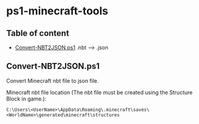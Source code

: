 # ps1-minecraft-tools
## Table of content
- [Convert-NBT2JSON.ps1](#Convert-NBT2JSON.ps1) .nbt --> .json

## Convert-NBT2JSON.ps1
Convert Minecraft nbt file to json file.

Minecraft nbt file location (The nbt file must be created using the Structure Block in game.):
```
C:\Users\<UserName>\AppData\Roaming\.minecraft\saves\<WorldName>\generated\minecraft\structures
```
